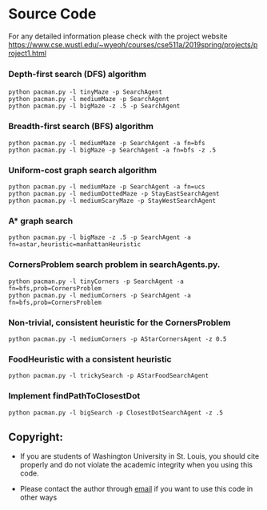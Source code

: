 # Source Code 
For any detailed information please check with the project website
https://www.cse.wustl.edu/~wyeoh/courses/cse511a/2019spring/projects/project1.html

### Depth-first search (DFS) algorithm 
#### 

    python pacman.py -l tinyMaze -p SearchAgent  
    python pacman.py -l mediumMaze -p SearchAgent  
    python pacman.py -l bigMaze -z .5 -p SearchAgent


### Breadth-first search (BFS) algorithm 

    python pacman.py -l mediumMaze -p SearchAgent -a fn=bfs  
    python pacman.py -l bigMaze -p SearchAgent -a fn=bfs -z .5

### Uniform-cost graph search algorithm 

    python pacman.py -l mediumMaze -p SearchAgent -a fn=ucs  
    python pacman.py -l mediumDottedMaze -p StayEastSearchAgent  
    python pacman.py -l mediumScaryMaze -p StayWestSearchAgent

### A* graph search  

    python pacman.py -l bigMaze -z .5 -p SearchAgent -a fn=astar,heuristic=manhattanHeuristic 

### CornersProblem search problem in searchAgents.py.

    python pacman.py -l tinyCorners -p SearchAgent -a fn=bfs,prob=CornersProblem  
    python pacman.py -l mediumCorners -p SearchAgent -a fn=bfs,prob=CornersProblem

### Non-trivial, consistent heuristic for the CornersProblem 
 
    python pacman.py -l mediumCorners -p AStarCornersAgent -z 0.5

### FoodHeuristic with a consistent heuristic 
    python pacman.py -l trickySearch -p AStarFoodSearchAgent

### Implement  findPathToClosestDot

    python pacman.py -l bigSearch -p ClosestDotSearchAgent -z .5 
    
## Copyright:
  - If you are students of Washington University in St. Louis, you should cite properly and do not violate the academic integrity when you using this code.

  - Please contact the author through [email](mailto:Li.z@wustl.edu) if you want to use this code in other ways
